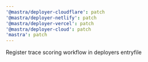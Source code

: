 ```yaml
---
'@mastra/deployer-cloudflare': patch
'@mastra/deployer-netlify': patch
'@mastra/deployer-vercel': patch
'@mastra/deployer-cloud': patch
'mastra': patch
---
```


Register trace scoring workflow in deployers entryfile
